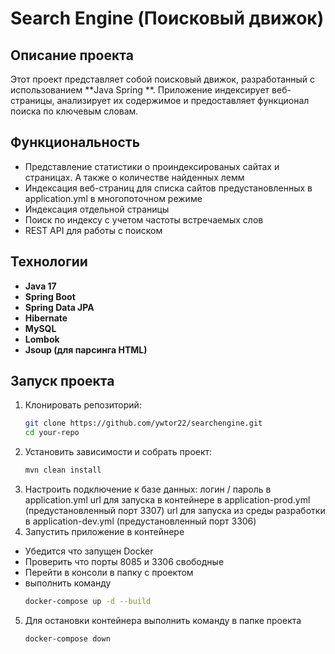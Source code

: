 # Search Engine (Поисковый движок)

## Описание проекта
Этот проект представляет собой поисковый движок, разработанный с использованием **Java Spring **. Приложение индексирует веб-страницы, анализирует их содержимое и предоставляет функционал поиска по ключевым словам.

## Функциональность
- Представление статистики о проиндексированых сайтах и страницах. А также о количестве найденных лемм
- Индексация веб-страниц для списка сайтов предустановленных в application.yml в многопоточном режиме
- Индексация отдельной страницы
- Поиск по индексу с учетом частоты встречаемых слов
- REST API для работы с поиском

 ## Технологии
- **Java 17**  
- **Spring Boot**  
- **Spring Data JPA**  
- **Hibernate**  
- **MySQL**  
- **Lombok**  
- **Jsoup (для парсинга HTML)**

## Запуск проекта
1. Клонировать репозиторий:  
   ```bash
   git clone https://github.com/ywtor22/searchengine.git
   cd your-repo
2. Установить зависимости и собрать проект:
   ```bash
   mvn clean install
3. Настроить подключение к базе данных:
   логин / пароль в application.yml
   url для запуска в контейнере в application-prod.yml (предустановленный порт 3307)
   url для запуска из среды разработки в application-dev.yml (предустановленный порт 3306)
4. Запустить приложение в контейнере
- Убедится что запущен Docker
- Проверить что порты 8085 и 3306 свободные
- Перейти в консоли в папку с проектом
- выполнить команду
  ```bash
  docker-compose up -d --build
5. Для остановки контейнера выполнить команду в папке проекта
   ```bash
   docker-compose down
